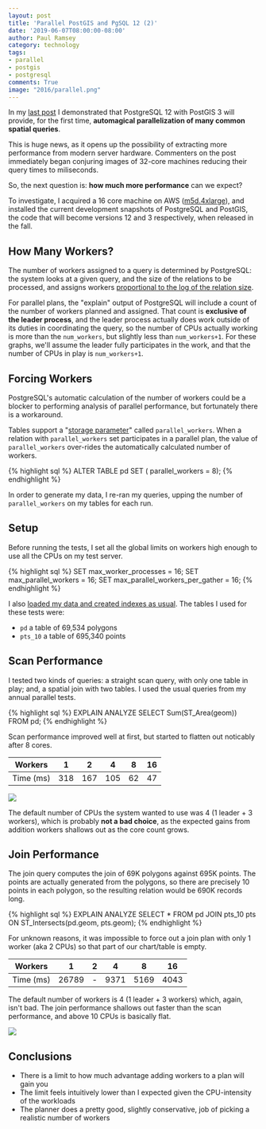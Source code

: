 ```yaml
---
layout: post
title: 'Parallel PostGIS and PgSQL 12 (2)'
date: '2019-06-07T08:00:00-08:00'
author: Paul Ramsey
category: technology
tags:
- parallel
- postgis
- postgresql
comments: True
image: "2016/parallel.png"
---
```


In my [last post](/2019/05/parallel-postgis-4.html) I demonstrated that PostgreSQL 12 with PostGIS 3 will provide, for the first time, **automagical parallelization of many common spatial queries**. 

This is huge news, as it opens up the possibility of extracting more performance from modern server hardware. Commenters on the post immediately began conjuring images of 32-core machines reducing their query times to miliseconds. 

So, the next question is: **how much more performance** can we expect?

To investigate, I acquired a 16 core machine on AWS ([m5d.4xlarge](https://aws.amazon.com/ec2/instance-types/m5/)), and installed the current development snapshots of PostgreSQL and PostGIS, the code that will become versions 12 and 3 respectively, when released in the fall.

## How Many Workers?

The number of workers assigned to a query is determined by PostgreSQL: the system looks at a given query, and the size of the relations to be processed, and assigns workers [proportional to the log of the relation size](https://github.com/postgres/postgres/blob/8255c7a5eeba8f1a38b7a431c04909bde4f5e67d/src/backend/optimizer/path/allpaths.c#L3609-L3615).

For parallel plans, the "explain" output of PostgreSQL will include a count of the number of workers planned and assigned. That count is **exclusive of the leader process**, and the leader process actually does work outside of its duties in coordinating the query, so the number of CPUs actually working is more than the `num_workers`, but slightly less than `num_workers+1`. For these graphs, we'll assume the leader fully participates in the work, and that the number of CPUs in play is `num_workers+1`.

## Forcing Workers

PostgreSQL's automatic calculation of the number of workers could be a blocker to performing analysis of parallel performance, but fortunately there is a workaround. 

Tables support a "[storage parameter](https://www.postgresql.org/docs/current/sql-createtable.html#SQL-CREATETABLE-STORAGE-PARAMETERS)" called `parallel_workers`. When a relation with `parallel_workers` set participates in a parallel plan, the value of `parallel_workers` over-rides the automatically calculated number of workers.

{% highlight sql %}
ALTER TABLE pd SET ( parallel_workers = 8);
{% endhighlight %}

In order to generate my data, I re-ran my queries, upping the number of `parallel_workers` on my tables for each run.

## Setup

Before running the tests, I set all the global limits on workers high enough to use all the CPUs on my test server.

{% highlight sql %}
SET max_worker_processes = 16;
SET max_parallel_workers = 16;
SET max_parallel_workers_per_gather = 16;
{% endhighlight %}

I also [loaded my data and created indexes as usual](https://gist.github.com/pramsey/126a5a384c3fca554d6be99328da11aa). The tables I used for these tests were:

* `pd` a table of 69,534 polygons
* `pts_10` a table of 695,340 points


## Scan Performance

I tested two kinds of queries: a straight scan query, with only one table in play; and, a spatial join with two tables. I used the usual queries from my annual parallel tests.

{% highlight sql %}
EXPLAIN ANALYZE 
  SELECT Sum(ST_Area(geom)) 
    FROM pd;
{% endhighlight %}

Scan performance improved well at first, but started to flatten out noticably after 8 cores.

| Workers   | 1   | 2   | 4   | 8   | 16  |
|:---------:|:---:|:---:|:---:|:---:|:---:|
| Time (ms) | 318 | 167 | 105 | 62  | 47  |

<img src="https://docs.google.com/spreadsheets/d/e/2PACX-1vT-ZUsOMlgJQL8ioqWrZ8_cYLX1StpUNS3bwaqlCDlWwGvIlL7emPIPc6GOb3p38GsqyzKo_4Kk7g7x/pubchart?oid=1532202207&format=image" />

The default number of CPUs the system wanted to use was 4 (1 leader + 3 workers), which is probably **not a bad choice**, as the expected gains from addition workers shallows out as the core count grows. 

## Join Performance

The join query computes the join of 69K polygons against 695K points. The points are actually generated from the polygons, so there are precisely 10 points in each polygon, so the resulting relation would be 690K records long.

{% highlight sql %}
EXPLAIN ANALYZE
 SELECT *
  FROM pd 
  JOIN pts_10 pts
  ON ST_Intersects(pd.geom, pts.geom);
{% endhighlight %}

For unknown reasons, it was impossible to force out a join plan with only 1 worker (aka 2 CPUs) so that part of our chart/table is empty. 

| Workers   | 1     | 2   | 4    | 8    | 16   |
|:---------:|:-----:|:---:|:----:|:----:|:----:|
| Time (ms) | 26789 | -   | 9371 | 5169 | 4043 |

The default number of workers is 4 (1 leader + 3 workers) which, again, isn't bad. The join performance shallows out faster than the scan performance, and above 10 CPUs is basically flat.

<img src="https://docs.google.com/spreadsheets/d/e/2PACX-1vT-ZUsOMlgJQL8ioqWrZ8_cYLX1StpUNS3bwaqlCDlWwGvIlL7emPIPc6GOb3p38GsqyzKo_4Kk7g7x/pubchart?oid=578132959&format=image" />


## Conclusions

* There is a limit to how much advantage adding workers to a plan will gain you
* The limit feels intuitively lower than I expected given the CPU-intensity of the workloads
* The planner does a pretty good, slightly conservative, job of picking a realistic number of workers



